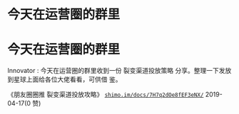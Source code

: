 # 今天在运营圈的群里

# 今天在运营圈的群里

Innovator : 今天在运营圈的群里收到一份 裂变渠道投放策略 分享。整理一下发放到星球上面给各位大佬看看，可供借 鉴。

《朋友圈圈推 裂变渠道投放攻略》 [`shimo.im/docs/7H7q2dOe8fEF3eNX/`](https://shimo.im/docs/7H7q2dOe8fEF3eNX/) 2019-04-17(0 赞)